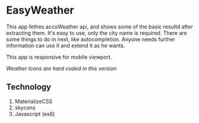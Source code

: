 # EasyWeather
This app fethes accuWeather api, and shows some of the basic resultd after extracting them. It's easy to use, only the city name is required. There are some things to do in next, like autocompletion.
Anyone needs further information can use it and extend it as he wants. 

This app is responsive for mobile viewport.

*Weather Icons are hard coded in this version*

## Technology
1. MaterializeCSS
2. skycons
3. Javascript (es6)